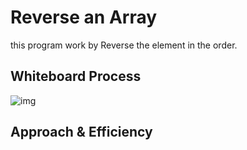 # Reverse an Array

this program work by Reverse the element in the order.

## Whiteboard Process
![img](./image/wd1.PNG)

## Approach & Efficiency
